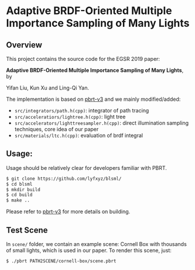 Adaptive BRDF-Oriented Multiple Importance Sampling of Many Lights
===============

## Overview

This project contains the source code for the EGSR 2019 paper:

**Adaptive BRDF-Oriented Multiple Importance Sampling of Many Lights**, by

Yifan Liu, Kun Xu and Ling-Qi Yan.

The implementation is based on [pbrt-v3](https://github.com/mmp/pbrt-v3) and we mainly modified/added:

* `src/integrators/path.h(cpp)`: integrator of path tracing
* `src/acceleratiors/lightree.h(cpp)`: light tree
* `src/accelerators/lighttreesampler.h(cpp)`: direct illumination sampling techniques, core idea of our paper
* `src/materials/ltc.h(cpp)`: evaluation of brdf integral



Usage:
--------------

Usage should be relatively clear for developers familiar with PBRT.

```bash
$ git clone https://github.com/lyfxyz/blsml/
$ cd blsml
$ mkdir build
$ cd build
$ make ..
```
Please refer to  [pbrt-v3](https://github.com/mmp/pbrt-v3) for more details on building.



## Test Scene

In `scene/` folder, we contain an example scene: Cornell Box with thousands of small lights, which is used in our paper. To render this scene, just:

```bash
$ ./pbrt PATH2SCENE/cornell-box/scene.pbrt
```

